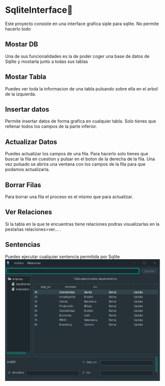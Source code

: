 # SqliteInterface🚀
Este proyecto consiste en una interface grafica siple para sqlite.
No permite hacerlo todo
## Mostar DB
Una de sus funcionalidades es la de poder coger una base de datos de Sqlite y mostarla junto a todas sus tablas
## Mostar Tabla
Puedes ver toda la informacion de una tabla pulsando sobre ella en el arbol de la izquierda.
## Insertar datos
Permite insertar datos de forma grafica en cualquier tabla.
Solo tienes que rellenar todos los campos de la parte inferior.
## Actualizar Datos
Puedes actualizar los campos de una fila.
Para hacerlo solo tienes que buscar la fila en cuestion y pulsar en el boton de la derecha de la fila.
Una vez pulsado se abrira una ventana con los campos de la fila para que podamos actualizarla.
## Borrar Filas
Para borrar una fila el proceso es el mismo que para actualizar.
## Ver Relaciones
Si la tabla en la que te encuentras tiene relaciones podras visualizarlas en 
la pestañas relaciones>ver... .
## Sentencias
Puedes ejecutar cualquier sentencia permitida por Sqlite
![Screenshot](https://github.com/KingArturo/SqliteInterface/blob/master/image/1.PNG)